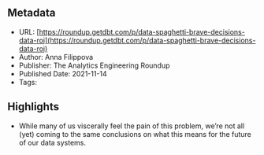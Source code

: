 ## Metadata
* URL: [https://roundup.getdbt.com/p/data-spaghetti-brave-decisions-data-roi](https://roundup.getdbt.com/p/data-spaghetti-brave-decisions-data-roi)
* Author: Anna Filippova
* Publisher: The Analytics Engineering Roundup
* Published Date: 2021-11-14
* Tags: 

## Highlights
* While many of us viscerally feel the pain of this problem, we’re not all (yet) coming to the same conclusions on what this means for the future of our data systems.
